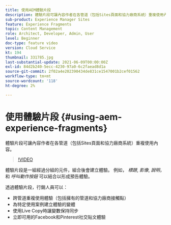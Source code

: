 ```yaml
---
title: 使用AEM體驗片段
description: 體驗片段可讓內容作者在各管道（包括Sites頁面和協力廠商系統）重複使用內容。
sub-product: Experience Manager Sites
feature: Experience Fragments
topic: Content Management
role: Architect, Developer, Admin, User
level: Beginner
doc-type: feature video
version: Cloud Service
kt: 194
thumbnail: 331785.jpg
last-substantial-update: 2021-06-09T00:00:00Z
exl-id: 84d2b240-5ecc-4230-97a0-6c2faead8d1a
source-git-commit: 2f02a4e202390434de831ce1547001b2cef01562
workflow-type: tm+mt
source-wordcount: '118'
ht-degree: 2%

---
```


# 使用體驗片段 {#using-aem-experience-fragments}

體驗片段可讓內容作者在各管道（包括Sites頁面和協力廠商系統）重複使用內容。

>[!VIDEO](https://video.tv.adobe.com/v/331785/?quality=12&learn=on)

體驗片段是一組經過分組的元件，組合後會建立體驗。 例如， *標題*, *影像*, *說明*，和 *呼叫動作按鈕* 可以結合以形成預告體驗。

透過體驗片段，行銷人員可以：

* 跨管道重複使用體驗（包括擁有的管道和協力廠商接觸點）
* 為特定使用案例建立體驗的變體
* 使用Live Copy時讓變數保持同步
* 立即可用的Facebook和Pinterest社交貼文體驗
